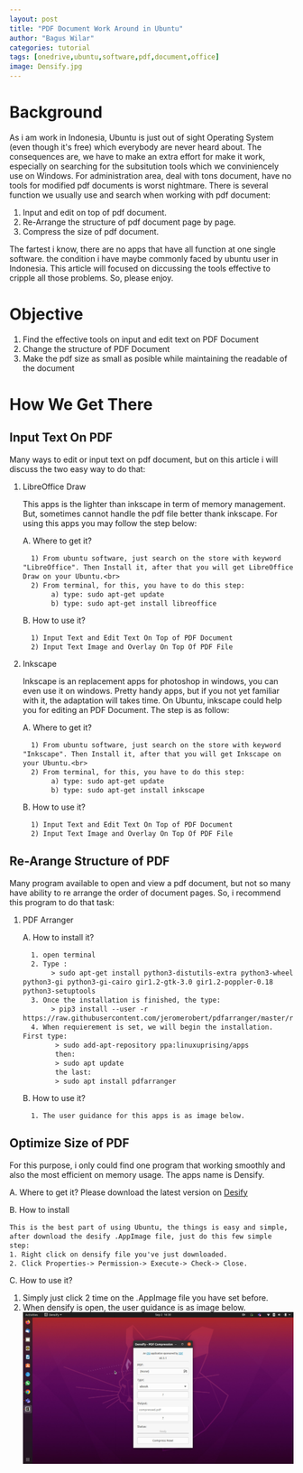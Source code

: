 ```yaml
---
layout: post
title: "PDF Document Work Around in Ubuntu"
author: "Bagus Wilar"
categories: tutorial
tags: [onedrive,ubuntu,software,pdf,document,office]
image: Densify.jpg
---
```




# Background
As i am work in Indonesia, Ubuntu is just out of sight Operating System (even though it's free) which everybody are never heard about. The consequences are, we have to make an extra effort for make it work, especially on searching for the subsitution tools which we conviniencely use on Windows. For administration area, deal with tons document, have no tools for modified pdf documents is worst nightmare.  There is several function we usually use and search when working with pdf document:

1. Input and edit on top of pdf document.
2. Re-Arrange the structure of pdf document page by page.
3. Compress the size of pdf document.

The fartest i know, there are no apps that have all function at one single software. the condition i have maybe commonly faced by ubuntu user in Indonesia. This article will focused on diccussing the tools effective to cripple all those problems. So, please enjoy.  

# Objective
1. Find the effective tools on input and edit text on PDF Document
2. Change the structure of PDF Document
3. Make the pdf size as small as posible while maintaining the readable of the document

# How We Get There

## Input Text On PDF

Many ways to edit or input text on pdf document, but on this article i will discuss the two easy way to do that:

1. LibreOffice Draw <br>

    This apps is the lighter than inkscape in term of memory management. But, sometimes cannot handle the pdf file better thank inkscape. For using this apps you may       follow the step below:
    
    A. Where to get it?
    
         1) From ubuntu software, just search on the store with keyword "LibreOffice". Then Install it, after that you will get LibreOffice Draw on your Ubuntu.<br>
         2) From terminal, for this, you have to do this step:
              a) type: sudo apt-get update
              b) type: sudo apt-get install libreoffice
              
    B. How to use it?
    
         1) Input Text and Edit Text On Top of PDF Document
         2) Input Text Image and Overlay On Top Of PDF File
         
3. Inkscape

    Inkscape is an replacement apps for photoshop in windows, you can even use it on windows. Pretty handy apps, but if you not yet familiar with it, the adaptation       will takes time. On Ubuntu, inkscape could help you for editing an PDF Document. The step is as follow:
    
    A. Where to get it?
    
         1) From ubuntu software, just search on the store with keyword "Inkscape". Then Install it, after that you will get Inkscape on your Ubuntu.<br>
         2) From terminal, for this, you have to do this step:
              a) type: sudo apt-get update
              b) type: sudo apt-get install inkscape
              
    B. How to use it?
    
         1) Input Text and Edit Text On Top of PDF Document
         2) Input Text Image and Overlay On Top Of PDF File
   
## Re-Arange Structure of PDF

Many program available to open and view a pdf document, but not so many have ability to re arrange the order of document pages. So, i recommend this program to do that task:

1. PDF Arranger

    A. How to install it?
    
         1. open terminal
         2. Type : 
              > sudo apt-get install python3-distutils-extra python3-wheel python3-gi python3-gi-cairo gir1.2-gtk-3.0 gir1.2-poppler-0.18 python3-setuptools 
         3. Once the installation is finished, the type:
              > pip3 install --user -r https://raw.githubusercontent.com/jeromerobert/pdfarranger/master/requirements.txt 
         4. When requierement is set, we will begin the installation. First type:
               > sudo add-apt-repository ppa:linuxuprising/apps 
               then: 
               > sudo apt update 
               the last: 
               > sudo apt install pdfarranger
                
    B. How to use it? 
    
         1. The user guidance for this apps is as image below. 
    
## Optimize Size of PDF 

For this purpose, i only could find one program that working smoothly and also the most efficient on memory usage. The apps name is Densify. 

A. Where to get it?
   Please download the latest version on [Desify](https://github.com/hkdb/Densify/releases) 

B. How to install 

    This is the best part of using Ubuntu, the things is easy and simple, after download the desify .AppImage file, just do this few simple step: 
    1. Right click on densify file you've just downloaded. 
    2. Click Properties-> Permission-> Execute-> Check-> Close. 

C. How to use it? 
   1. Simply just click 2 time on the .AppImage file you have set before. 
   2. When densify is open, the user guidance is as image below. 
     ![Densify Interface](https://github.com/bawil45/blog/blob/gh-pages/assets/img/Densify.jpg "Densify Interface") 
